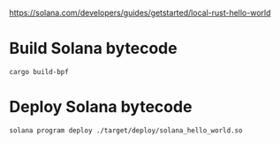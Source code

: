 https://solana.com/developers/guides/getstarted/local-rust-hello-world

# Build Solana bytecode
`cargo build-bpf`

# Deploy Solana bytecode
`solana program deploy ./target/deploy/solana_hello_world.so`

 